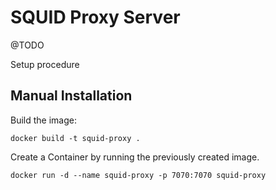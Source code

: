 # SQUID Proxy Server

@TODO

Setup procedure

## Manual Installation

Build the image:

    docker build -t squid-proxy .

Create a Container by running the previously created image.

    docker run -d --name squid-proxy -p 7070:7070 squid-proxy
